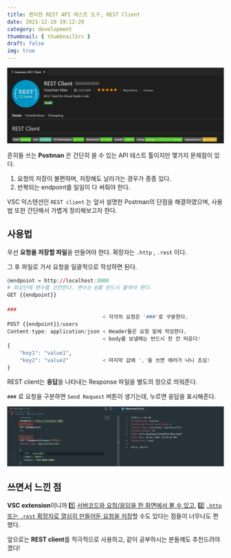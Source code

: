 ```yaml
---
title: 편리한 REST API 테스트 도구, REST Client
date: 2021-12-10 19:12:29
category: development
thumbnail: { thumbnailSrc }
draft: false
img: true
---
```


![rest-client](./img/rest-client.png)

흔히들 쓰는 **Postman** 은 간단히 쓸 수 있는 API 테스트 툴이지만 몇가지 문제점이 있다.

1. 요청의 저장이 불편하며, 저장해도 날라가는 경우가 종종 있다.
2. 반복되는 endpoint를 일일이 다 써줘야 한다.

VSC 익스텐션인 `REST client` 는 앞서 설명한 Postman의 단점을 해결하였으며, 사용법 또한 간단해서 가볍게 정리해보고자 한다.

## 사용법

우선 **요청을 저장할 파일**을 만들어야 한다. 확장자는 `.http` , `.rest` 이다.

그 후 파일로 가서 요청을 일괄적으로 작성하면 된다.

```r
@endpoint = http://localhost:3000
# 최상단에 변수를 선언한다. 변수는 @를 반드시 붙여야 한다.
GET {{endpoint}}

###
                               < 각각의 요청은 '###'로 구분한다.
POST {{endpoint}}/users
Content-type: application/json < Header들은 요청 밑에 작성한다.
                               < body를 보낼때는 반드시 한 칸 띄운다!
{
    "key1": "value1",
    "key2": "value2"           < 마지막 값에 ','을 쓰면 에러가 나니 조심!
}

```

REST client는 **응답**을 나타내는 Response 파일을 별도의 창으로 띄워준다.

`###` 로 요청을 구분하면 `Send Request` 버튼이 생기는데, 누르면 응답을 표시해준다.

![example](./img/example.png)

## 쓰면서 느낀 점

**VSC extension**이니까 1️⃣ <u>서버코드와 요청/응답을 한 화면에서 볼 수 있고</u>, 2️⃣ <u>`.http` 또는 `.rest` 확장자로 열심히 만들어둔 요청을 저장</u>할 수도 있다는 점들이 너무나도 편했다.

앞으로는 **REST client**를 적극적으로 사용하고, 같이 공부하시는 분들께도 추천드려야 겠다!
